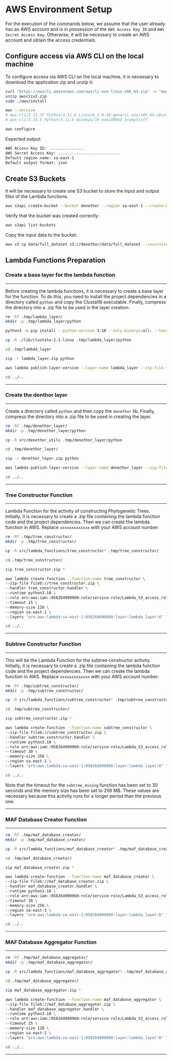 # AWS Environment Setup

For the execution of the commands below, we assume that the user already has an AWS account and is in possession of the `AWS Access Key ID` and `AWS Secret Access Key`. Otherwise, it will be necessary to create an AWS account and obtain the access credentials.

## Configure access via AWS CLI on the local machine

To configure access via AWS CLI on the local machine, it is necessary to download the application zip and unzip it:

```bash
curl "https://awscli.amazonaws.com/awscli-exe-linux-x86_64.zip" -o "awscliv2.zip"
unzip awscliv2.zip
sudo ./aws/install

aws --version
# aws-cli/2.13.37 Python/3.11.6 Linux/6.2.0-36-generic exe/x86_64.ubuntu.22 prompt/off
# aws-cli/2.14.5 Python/3.11.6 Windows/10 exe/AMD64 prompt/off
```

```bash
aws configure
```

Expected output:

```bash
AWS Access Key ID: ...............
AWS Secret Access Key: ...........................
Default region name: sa-east-1
Default output format: json
```

## Create S3 Buckets

It will be necessary to create one S3 bucket to store the input and output files of the Lambda functions.

```bash
aws s3api create-bucket --bucket denethor --region sa-east-1 --create-bucket-configuration LocationConstraint=sa-east-1

```

Verify that the bucket was created correctly:

```bash
aws s3api list-buckets
```

Copy the input data to the bucket:

```bash
aws s3 cp data/full_dataset s3://denethor/data/full_dataset --recursive
```

## Lambda Functions Preparation

### Create a base layer for the lambda function

___

Before creating the lambda functions, it is necessary to create a base layer for the function. To do this, you need to install the project dependencies in a directory called `python` and copy the ClustalW executable. Finally, compress the directory into a .zip file to be used in the layer creation.

```bash
rm -Rf .tmp/lambda_layer/
mkdir -p .tmp/lambda_layer/python

python3 -m pip install --python-version 3.10 --only-binary=:all: --target .tmp/lambda_layer/python -r requirements_aws.txt

cp -R ./lib/clustalw-2.1-linux .tmp/lambda_layer/python

cd .tmp/lambda_layer

zip -r lambda_layer.zip python

aws lambda publish-layer-version --layer-name lambda_layer --zip-file fileb://lambda_layer.zip --compatible-runtimes python3.10 --region sa-east-1

cd ../..
```

___

### Create the denthor layer

___

Create a directory called `python` and then copy the `denethor` lib. Finally, compress the directory into a .zip file to be used in creating the layer.

```bash
rm -Rf .tmp/denethor_layer/
mkdir -p .tmp/denethor_layer/python

cp -R src/denethor_utils .tmp/denethor_layer/python

cd .tmp/denethor_layer/

zip -r denethor_layer.zip python

aws lambda publish-layer-version --layer-name denethor_layer --zip-file fileb://denethor_layer.zip --compatible-runtimes python3.10 --region sa-east-1

cd ../..
```

___

### Tree Constructor Function

___

Lambda Function for the activity of constructing Phylogenetic Trees. Initially, it is necessary to create a .zip file containing the lambda function code and the project dependencies. Then we can create the lambda function in AWS. Replace `xxxxxxxxxxxxx` with your AWS account number:

```bash
rm -Rf .tmp/tree_constructor/
mkdir -p .tmp/tree_constructor/

cp -R src/lambda_functions/tree_constructor* .tmp/tree_constructor/

cd .tmp/tree_constructor/

zip tree_constructor.zip *

aws lambda create-function --function-name tree_constructor \
--zip-file fileb://tree_constructor.zip \
--handler tree_constructor.handler \
--runtime python3.10 \
--role arn:aws:iam::058264090960:role/service-role/Lambda_S3_access_role \
--timeout 15 \
--memory-size 128 \
--region sa-east-1 \
--layers "arn:aws:lambda:sa-east-1:058264090960:layer:lambda_layer:6" "arn:aws:lambda:sa-east-1:058264090960:layer:denethor_layer:2"

cd ../..
```

___

### Subtree Constructor Function

___

This will be the Lambda Function for the subtree constructor activity. Initially, it is necessary to create a .zip file containing the lambda function code and the project dependencies. Then we can create the lambda function in AWS. Replace `xxxxxxxxxxxxx` with your AWS account number:

```bash
rm -Rf .tmp/subtree_constructor/
mkdir -p .tmp/subtree_constructor/

cp -R src/lambda_functions/subtree_constructor* .tmp/subtree_constructor/

cd .tmp/subtree_constructor/

zip subtree_constructor.zip *

aws lambda create-function --function-name subtree_constructor \
--zip-file fileb://subtree_constructor.zip \
--handler subtree_constructor.handler \
--runtime python3.10 \
--role arn:aws:iam::058264090960:role/service-role/Lambda_S3_access_role \
--timeout 30 \
--memory-size 256 \
--region sa-east-1 \
--layers "arn:aws:lambda:sa-east-1:058264090960:layer:lambda_layer:6" "arn:aws:lambda:sa-east-1:058264090960:layer:denethor_layer:2"

cd ../..
```

Note that the timeout for the `subtree_mining` function has been set to 30 seconds and the memory size has been set to 256 MB. These values are necessary because this activity runs for a longer period than the previous one.
___

### MAF Database Creator Function

___

```bash
rm -Rf .tmp/maf_database_creator/
mkdir -p .tmp/maf_database_creator/

cp -R src/lambda_functions/maf_database_creator* .tmp/maf_database_creator/

cd .tmp/maf_database_creator/

zip maf_database_creator.zip *

aws lambda create-function --function-name maf_database_creator \
--zip-file fileb://maf_database_creator.zip \
--handler maf_database_creator.handler \
--runtime python3.10 \
--role arn:aws:iam::058264090960:role/service-role/Lambda_S3_access_role \
--timeout 30 \
--memory-size 256 \
--region sa-east-1 \
--layers "arn:aws:lambda:sa-east-1:058264090960:layer:lambda_layer:6" "arn:aws:lambda:sa-east-1:058264090960:layer:denethor_layer:2"

cd ../..
```

___

### MAF Database Aggregator Function

___

```bash
rm -Rf .tmp/maf_database_aggregator/
mkdir -p .tmp/maf_database_aggregator/

cp -R src/lambda_functions/maf_database_aggregator* .tmp/maf_database_aggregator/

cd .tmp/maf_database_aggregator/

zip maf_database_aggregator.zip *

aws lambda create-function --function-name maf_database_aggregator \
--zip-file fileb://maf_database_aggregator.zip \
--handler maf_database_aggregator.handler \
--runtime python3.10 \
--role arn:aws:iam::058264090960:role/service-role/Lambda_S3_access_role \
--timeout 15 \
--memory-size 128 \
--region sa-east-1 \
--layers "arn:aws:lambda:sa-east-1:058264090960:layer:lambda_layer:6" "arn:aws:lambda:sa-east-1:058264090960:layer:denethor_layer:2"

cd ../..
```

___

